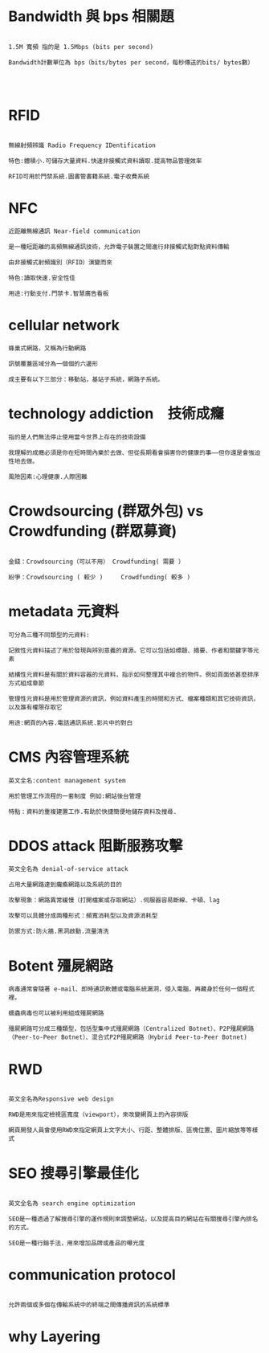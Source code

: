 # Bandwidth 與 bps 相關題
~~~

1.5M 寬頻 指的是 1.5Mbps (bits per second)

Bandwidth計數單位為 bps（bits/bytes per second，每秒傳送的bits/ bytes數）




~~~

# RFID 
~~~

無線射頻辨識 Radio Frequency IDentification

特色:體積小.可儲存大量資料.快速非接觸式資料讀取.提高物品管理效率

RFID可用於門禁系統.圖書管書籍系統.電子收費系統

~~~

# NFC
~~~
近距離無線通訊 Near-field communication

是一種短距離的高頻無線通訊技術，允許電子裝置之間進行非接觸式點對點資料傳輸

由非接觸式射頻識別（RFID）演變而來

特色:讀取快速.安全性佳

用途:行動支付.門禁卡.智慧廣告看板

~~~

# cellular network
~~~
蜂巢式網路，又稱為行動網路

訊號覆蓋區域分為一個個的六邊形

成主要有以下三部分：移動站，基站子系統，網路子系統。

~~~

# technology addiction　技術成癮
~~~
指的是人們無法停止使用當今世界上存在的技術設備

我理解的成癮必須是你在短時間內樂於去做、但從長期看會損害你的健康的事——但你還是會強迫性地去做。

風險因素:心理健康.人際困難

~~~
# Crowdsourcing (群眾外包)  vs  Crowdfunding (群眾募資)
~~~

金錢：Crowdsourcing（可以不用） Crowdfunding( 需要 ）

紛爭：Crowdsourcing ( 較少 )     Crowdfunding( 較多 )

~~~
# metadata 元資料 
~~~
可分為三種不同類型的元資料:

記敘性元資料描述了用於發現與辨別意義的資源。它可以包括如標題、摘要、作者和關鍵字等元素

結構性元資料是有關於資料容器的元資料，指示如何整理其中複合的物件。例如頁面依甚麼排序方式組成章節

管理性元資料是用於管理資源的資訊，例如資料產生的時間和方式、檔案種類和其它技術資訊，以及誰有權限存取它

用途:網頁的內容.電話通訊系統.影片中的對白
~~~

# CMS 內容管理系統
~~~
英文全名:content management system

用於管理工作流程的一套制度 例如:網站後台管理

特點：資料的重複建置工作.有助於快捷簡便地儲存資料及搜尋.
~~~

# DDOS attack 阻斷服務攻擊
~~~
英文全名為 denial-of-service attack

占用大量網路達到癱瘓網路以及系統的目的

攻擊現象：網路異常緩慢（打開檔案或存取網站）.伺服器容易斷線、卡頓、lag

攻擊可以具體分成兩種形式：頻寬消耗型以及資源消耗型

防禦方式:防火牆.黑洞啟動.流量清洗

~~~
# Botent 殭屍網路
~~~
病毒通常會隨著 e-mail、即時通訊軟體或電腦系統漏洞，侵入電腦，再藏身於任何一個程式裡。

蠕蟲病毒也可以被利用組成殭屍網路

殭屍網路可分成三種類型，包括型集中式殭屍網路（Centralized Botnet）、P2P殭屍網路（Peer-to-Peer Botnet）、混合式P2P殭屍網路（Hybrid Peer-to-Peer Botnet)

~~~

# RWD
~~~

英文全名為Responsive web design

RWD是用來指定檢視區寬度（viewport），來改變網頁上的內容排版

網頁開發人員會使用RWD來指定網頁上文字大小、行距、整體排版、區塊位置、圖片縮放等等樣式

~~~

# SEO 搜尋引擎最佳化
~~~

英文全名為 search engine optimization

SEO是一種透過了解搜尋引擎的運作規則來調整網站，以及提高目的網站在有關搜尋引擎內排名的方式。

SEO是一種行銷手法，用來增加品牌或產品的曝光度

~~~
# communication protocol 
~~~ 

允許兩個或多個在傳輸系統中的終端之間傳播資訊的系統標準
~~~
# why Layering 


